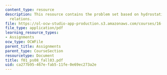```yaml
---
content_type: resource
description: This resource contains the problem set based on hydrostatic and state
  relations.
file: https://ol-ocw-studio-app-production.s3.amazonaws.com/courses/16-01-unified-engineering-i-ii-iii-iv-fall-2005-spring-2006/ca277b95467efab511fe0e69ec273a2e_f01_ps08_fall03.pdf
file_type: application/pdf
learning_resource_types:
- Assignments
ocw_type: OCWFile
parent_title: Assignments
parent_type: CourseSection
resourcetype: Document
title: f01_ps08_fall03.pdf
uid: ca277b95-467e-fab5-11fe-0e69ec273a2e
---
```


